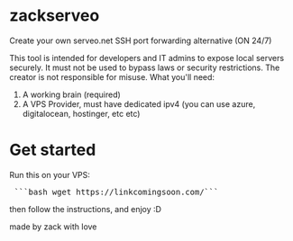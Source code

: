 # zackserveo
Create your own serveo.net SSH port forwarding alternative (ON 24/7)

This tool is intended for developers and IT admins to expose local servers securely. It must not be used to bypass laws or security restrictions. The creator is not responsible for misuse.
What you'll need:

1. A working brain (required)
2. A VPS Provider, must have dedicated ipv4 (you can use azure, digitalocean, hostinger, etc etc)

# Get started

Run this on your VPS:  

 <pre> ```bash wget https://linkcomingsoon.com/``` </pre> 

 then follow the instructions, and enjoy :D

 made by zack with love

